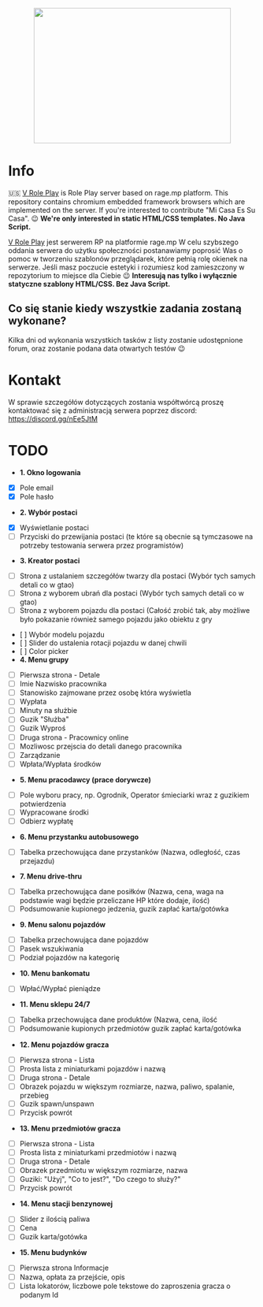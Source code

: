 <p align="center">
  <a href="https://v-rp.pl"><img width="400" height="275" src="https://i.imgur.com/LmLJlkU.png"></a>
</p>

# Info
:us: 
[V Role Play](https://v-rp.pl) is Role Play server based on rage.mp platform. This repository contains chromium embedded framework browsers which are implemented on the server. If you're interested to contribute "Mi Casa Es Su Casa". :wink: **We're only interested in static HTML/CSS templates. No Java Script.**

[V Role Play](https://v-rp.pl) jest serwerem RP na platformie rage.mp W celu szybszego oddania serwera do użytku społeczności postanawiamy poprosić Was o pomoc w tworzeniu szablonów przeglądarek, które pełnią rolę okienek na serwerze. Jeśli masz poczucie estetyki i rozumiesz kod zamieszczony w repozytorium to miejsce dla Ciebie :wink: **Interesują nas tylko i wyłącznie statyczne szablony HTML/CSS. Bez Java Script.**

## Co się stanie kiedy wszystkie zadania zostaną wykonane?
Kilka dni od wykonania wszystkich tasków z listy zostanie udostępnione forum, oraz zostanie podana data otwartych testów :wink:

# Kontakt
W sprawie szczegółów dotyczących zostania współtwórcą proszę kontaktować się z administracją serwera poprzez discord: https://discord.gg/nEe5JtM

# TODO
- **1. Okno logowania**
- [X] Pole email
- [X] Pole hasło
- **2. Wybór postaci**
- [x] Wyświetlanie postaci
- [ ] Przyciski do przewijania postaci (te które są obecnie są tymczasowe na potrzeby testowania serwera przez programistów)
- **3. Kreator postaci**
- [ ] Strona z ustalaniem szczegółów twarzy dla postaci (Wybór tych samych detali co w gtao)
- [ ] Strona z wyborem ubrań dla postaci (Wybór tych samych detali co w gtao)
- [ ] Strona z wyborem pojazdu dla postaci (Całość zrobić tak, aby możliwe było pokazanie również samego pojazdu jako obiektu z gry
-    [ ] Wybór modelu pojazdu
-    [ ] Slider do ustalenia rotacji pojazdu w danej chwili
-    [ ] Color picker
- **4. Menu grupy**
- [ ] Pierwsza strona - Detale
-   [ ] Imie Nazwisko pracownika
-   [ ] Stanowisko zajmowane przez osobę która wyświetla
-   [ ] Wypłata
-   [ ] Minuty na służbie
-   [ ] Guzik "Służba"
-   [ ] Guzik Wyproś
- [ ] Druga strona - Pracownicy online
-   [ ] Mozliwosc przejscia do detali danego pracownika
- [ ] Zarządzanie
-   [ ] Wpłata/Wypłata środków
- **5. Menu pracodawcy (prace dorywcze)**
- [ ] Pole wyboru pracy, np. Ogrodnik, Operator śmieciarki wraz z guzikiem potwierdzenia
- [ ] Wypracowane środki
- [ ] Odbierz wypłatę
- **6. Menu przystanku autobusowego**
- [ ] Tabelka przechowująca dane przystanków (Nazwa, odległość, czas przejazdu)
- **7. Menu drive-thru**
- [ ] Tabelka przechowująca dane posiłków (Nazwa, cena, waga na podstawie wagi będzie przeliczane HP które dodaje, ilość)
- [ ] Podsumowanie kupionego jedzenia, guzik zapłać karta/gotówka
- **9. Menu salonu pojazdów**
- [ ] Tabelka przechowująca dane pojazdów 
- [ ] Pasek wszukiwania
- [ ] Podział pojazdów na kategorię
- **10. Menu bankomatu**
- [ ] Wpłać/Wypłać pieniądze
- **11. Menu sklepu 24/7**
- [ ] Tabelka przechowująca dane produktów (Nazwa, cena, ilość
- [ ] Podsumowanie kupionych przedmiotów guzik zapłać karta/gotówka
- **12. Menu pojazdów gracza**
- [ ] Pierwsza strona - Lista
-   [ ] Prosta lista z miniaturkami pojazdów i nazwą
- [ ] Druga strona - Detale
-   [ ]   Obrazek pojazdu w większym rozmiarze, nazwa, paliwo, spalanie, przebieg
-   [ ]   Guzik spawn/unspawn
-   [ ]   Przycisk powrót
- **13. Menu przedmiotów gracza**
- [ ] Pierwsza strona - Lista
-   [ ] Prosta lista z miniaturkami przedmiotów i nazwą
- [ ] Druga strona - Detale 
-  [ ] Obrazek przedmiotu w większym rozmiarze, nazwa
-  [ ] Guziki: "Użyj", "Co to jest?", "Do czego to służy?"
-  [ ] Przycisk powrót
- **14. Menu stacji benzynowej**
- [ ] Slider z ilością paliwa
- [ ] Cena
- [ ] Guzik karta/gotówka
- **15. Menu budynków**
- [ ] Pierwsza strona Informacje
-  [ ] Nazwa, opłata za przejście, opis
- [ ] Lista lokatorów, liczbowe pole tekstowe do zaproszenia gracza o podanym Id
